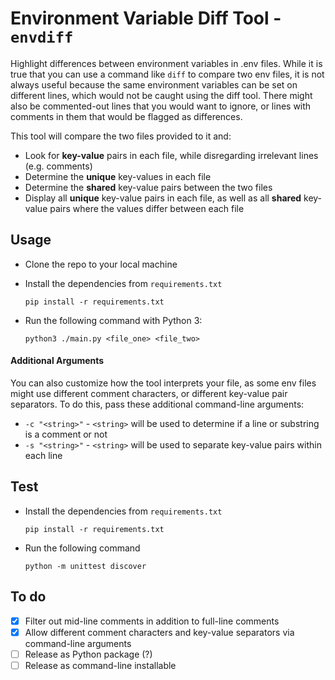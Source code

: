 # Environment Variable Diff Tool - `envdiff`

Highlight differences between environment variables in .env files. While it is true that you can use a command like `diff` to compare two env files, it is not always useful because the same environment variables can be set on different lines, which would not be caught using the diff tool. There might also be commented-out lines that you would want to ignore, or lines with comments in them that would be flagged as differences.

This tool will compare the two files provided to it and:

- Look for **key-value** pairs in each file, while disregarding irrelevant lines (e.g. comments)
- Determine the **unique** key-values in each file
- Determine the **shared** key-value pairs between the two files
- Display all **unique** key-value pairs in each file, as well as all **shared** key-value pairs where the values differ between each file

## Usage

 - Clone the repo to your local machine

 - Install the dependencies from `requirements.txt`

    ```pip install -r requirements.txt```

 - Run the following command with Python 3:

    ```python3 ./main.py <file_one> <file_two>```
    
#### Additional Arguments

You can also customize how the tool interprets your file, as some env files might use different comment characters, or different key-value pair separators. To do this, pass these additional command-line arguments:

 - `-c "<string>"` - `<string>` will be used to determine if a line or substring is a comment or not
 - `-s "<string>"` - `<string>` will be used to separate key-value pairs within each line

## Test

 - Install the dependencies from `requirements.txt`

    ```pip install -r requirements.txt```

 - Run the following command

    ```python -m unittest discover```

## To do
 - [x] Filter out mid-line comments in addition to full-line comments
 - [x] Allow different comment characters and key-value separators via command-line arguments
 - [ ] Release as Python package (?)
 - [ ] Release as command-line installable
